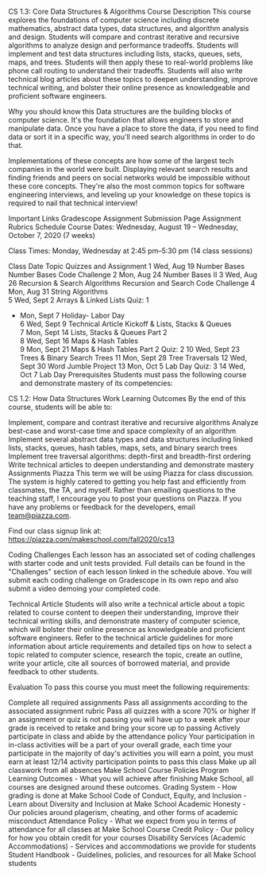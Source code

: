 CS 1.3: Core Data Structures & Algorithms
Course Description
This course explores the foundations of computer science including discrete mathematics, abstract data types, data structures, and algorithm analysis and design. Students will compare and contrast iterative and recursive algorithms to analyze design and performance tradeoffs. Students will implement and test data structures including lists, stacks, queues, sets, maps, and trees. Students will then apply these to real-world problems like phone call routing to understand their tradeoffs. Students will also write technical blog articles about these topics to deepen understanding, improve technical writing, and bolster their online presence as knowledgeable and proficient software engineers.

Why you should know this
Data structures are the building blocks of computer science. It's the foundation that allows engineers to store and manipulate data. Once you have a place to store the data, if you need to find data or sort it in a specific way, you'll need search algorithms in order to do that.

Implementations of these concepts are how some of the largest tech companies in the world were built. Displaying relevant search results and finding friends and peers on social networks would be impossible without these core concepts. They're also the most common topics for software engineering interviews, and leveling up your knowledge on these topics is required to nail that technical interview!

Important Links
Gradescope Assignment Submission Page
Assignment Rubrics
Schedule
Course Dates: Wednesday, August 19 – Wednesday, October 7, 2020 (7 weeks)

Class Times: Monday, Wednesday at 2:45 pm–5:30 pm (14 class sessions)

Class	Date	Topic	Quizzes and Assignment
1	Wed, Aug 19	Number Bases	Number Bases Code Challenge
2	Mon, Aug 24	Number Bases II	
3	Wed, Aug 26	Recursion & Search Algorithms	Recursion and Search Code Challenge
4	Mon, Aug 31	String Algorithms	
5	Wed, Sept 2	Arrays & Linked Lists	Quiz: 1
-	Mon, Sept 7	Holiday- Labor Day	
6	Wed, Sept 9	Technical Article Kickoff & Lists, Stacks & Queues	
7	Mon, Sept 14	Lists, Stacks & Queues Part 2	
8	Wed, Sept 16	Maps & Hash Tables	
9	Mon, Sept 21	Maps & Hash Tables Part 2	Quiz: 2
10	Wed, Sept 23	Trees & Binary Search Trees	
11	Mon, Sept 28	Tree Traversals	
12	Wed, Sept 30	Word Jumble Project	
13	Mon, Oct 5	Lab Day	Quiz: 3
14	Wed, Oct 7	Lab Day	
Prerequisites
Students must pass the following course and demonstrate mastery of its competencies:

CS 1.2: How Data Structures Work
Learning Outcomes
By the end of this course, students will be able to:

Implement, compare and contrast iterative and recursive algorithms
Analyze best-case and worst-case time and space complexity of an algorithm
Implement several abstract data types and data structures including linked lists, stacks, queues, hash tables, maps, sets, and binary search trees
Implement tree traversal algorithms: depth-first and breadth-first ordering
Write technical articles to deepen understanding and demonstrate mastery
Assignments
Piazza
This term we will be using Piazza for class discussion. The system is highly catered to getting you help fast and efficiently from classmates, the TA, and myself. Rather than emailing questions to the teaching staff, I encourage you to post your questions on Piazza. If you have any problems or feedback for the developers, email team@piazza.com.

Find our class signup link at: https://piazza.com/makeschool.com/fall2020/cs13

Coding Challenges
Each lesson has an associated set of coding challenges with starter code and unit tests provided. Full details can be found in the "Challenges" section of each lesson linked in the schedule above. You will submit each coding challenge on Gradescope in its own repo and also submit a video demoing your completed code.

Technical Article
Students will also write a technical article about a topic related to course content to deepen their understanding, improve their technical writing skills, and demonstrate mastery of computer science, which will bolster their online presence as knowledgeable and proficient software engineers. Refer to the technical article guidelines for more information about article requirements and detailed tips on how to select a topic related to computer science, research the topic, create an outline, write your article, cite all sources of borrowed material, and provide feedback to other students.

Evaluation
To pass this course you must meet the following requirements:

Complete all required assignments
Pass all assignments according to the associated assignment rubric
Pass all quizzes with a score 70% or higher
If an assignment or quiz is not passing you will have up to a week after your grade is received to retake and bring your score up to passing
Actively participate in class and abide by the attendance policy
Your participation in in-class activities will be a part of your overall grade, each time your participate in the majority of day's activities you will earn a point, you must earn at least 12/14 activity participation points to pass this class
Make up all classwork from all absences
Make School Course Policies
Program Learning Outcomes - What you will achieve after finishing Make School, all courses are designed around these outcomes.
Grading System - How grading is done at Make School
Code of Conduct, Equity, and Inclusion - Learn about Diversity and Inclusion at Make School
Academic Honesty - Our policies around plagerism, cheating, and other forms of academic misconduct
Attendance Policy - What we expect from you in terms of attendance for all classes at Make School
Course Credit Policy - Our policy for how you obtain credit for your courses
Disability Services (Academic Accommodations) - Services and accommodations we provide for students
Student Handbook - Guidelines, policies, and resources for all Make School students
